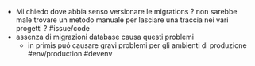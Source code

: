 - Mi chiedo dove abbia senso versionare le migrations ? non sarebbe male trovare un metodo manuale per lasciare una traccia nei vari progetti ? #issue/code
- assenza di migrazioni database causa questi problemi
	- in primis puó causare gravi problemi per gli ambienti di produzione #env/production #devenv